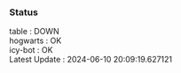 ### Status


table : DOWN  
hogwarts : OK  
icy-bot : OK  
Latest Update : 2024-06-10 20:09:19.627121

